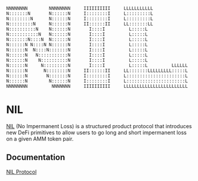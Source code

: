```

NNNNNNNN        NNNNNNNN     IIIIIIIIII     LLLLLLLLLLL
N:::::::N       N::::::N     I::::::::I     L:::::::::L
N::::::::N      N::::::N     I::::::::I     L:::::::::L
N:::::::::N     N::::::N     II::::::II     LL:::::::LL
N::::::::::N    N::::::N       I::::I         L:::::L
N:::::::::::N   N::::::N       I::::I         L:::::L
N:::::::N::::N  N::::::N       I::::I         L:::::L
N::::::N N::::N N::::::N       I::::I         L:::::L
N::::::N  N::::N:::::::N       I::::I         L:::::L
N::::::N   N:::::::::::N       I::::I         L:::::L
N::::::N    N::::::::::N       I::::I         L:::::L
N::::::N     N:::::::::N       I::::I         L:::::L         LLLLLL
N::::::N      N::::::::N     II::::::II     LL:::::::LLLLLLLLL:::::L
N::::::N       N:::::::N     I::::::::I     L::::::::::::::::::::::L
N::::::N        N::::::N     I::::::::I     L::::::::::::::::::::::L
NNNNNNNN         NNNNNNN     IIIIIIIIII     LLLLLLLLLLLLLLLLLLLLLLLL

```

# NIL

[NIL](https://nilprotocol.xyz/) (No Impermanent Loss) is a structured product protocol that introduces new DeFi primitives to allow users to go long and short impermanent loss on a given AMM token pair.


## Documentation
[NIL Protocol](https://docs.nilprotocol.xyz/)
